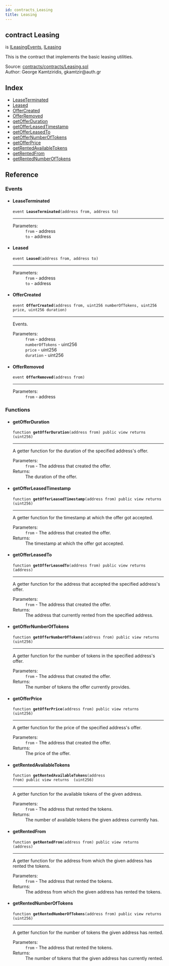 ```yaml
---
id: contracts_Leasing
title: Leasing
---
```


<div class="contract-doc"><div class="contract"><h2 class="contract-header"><span class="contract-kind">contract</span> Leasing</h2><p class="base-contracts"><span>is</span> <a href="interfaces_ILeasingEvents.html">ILeasingEvents</a><span>, </span><a href="interfaces_ILeasing.html">ILeasing</a></p><p class="description">This is the contract that implements the basic leasing utilities.</p><div class="source">Source: <a href="https://github.com/gkamtzir/Ethereum-ICO-Diploma-Thesis/blob/v1.0.0/contracts/contracts/Leasing.sol" target="_blank">contracts/contracts/Leasing.sol</a></div><div class="author">Author: George Kamtziridis, gkamtzir@auth.gr</div></div><div class="index"><h2>Index</h2><ul><li><a href="contracts_Leasing.html#LeaseTerminated">LeaseTerminated</a></li><li><a href="contracts_Leasing.html#Leased">Leased</a></li><li><a href="contracts_Leasing.html#OfferCreated">OfferCreated</a></li><li><a href="contracts_Leasing.html#OfferRemoved">OfferRemoved</a></li><li><a href="contracts_Leasing.html#getOfferDuration">getOfferDuration</a></li><li><a href="contracts_Leasing.html#getOfferLeasedTimestamp">getOfferLeasedTimestamp</a></li><li><a href="contracts_Leasing.html#getOfferLeasedTo">getOfferLeasedTo</a></li><li><a href="contracts_Leasing.html#getOfferNumberOfTokens">getOfferNumberOfTokens</a></li><li><a href="contracts_Leasing.html#getOfferPrice">getOfferPrice</a></li><li><a href="contracts_Leasing.html#getRentedAvailableTokens">getRentedAvailableTokens</a></li><li><a href="contracts_Leasing.html#getRentedFrom">getRentedFrom</a></li><li><a href="contracts_Leasing.html#getRentedNumberOfTokens">getRentedNumberOfTokens</a></li></ul></div><div class="reference"><h2>Reference</h2><div class="events"><h3>Events</h3><ul><li><div class="item event"><span id="LeaseTerminated" class="anchor-marker"></span><h4 class="name">LeaseTerminated</h4><div class="body"><code class="signature">event <strong>LeaseTerminated</strong><span>(address from, address to) </span></code><hr/><dl><dt><span class="label-parameters">Parameters:</span></dt><dd><div><code>from</code> - address</div><div><code>to</code> - address</div></dd></dl></div></div></li><li><div class="item event"><span id="Leased" class="anchor-marker"></span><h4 class="name">Leased</h4><div class="body"><code class="signature">event <strong>Leased</strong><span>(address from, address to) </span></code><hr/><dl><dt><span class="label-parameters">Parameters:</span></dt><dd><div><code>from</code> - address</div><div><code>to</code> - address</div></dd></dl></div></div></li><li><div class="item event"><span id="OfferCreated" class="anchor-marker"></span><h4 class="name">OfferCreated</h4><div class="body"><code class="signature">event <strong>OfferCreated</strong><span>(address from, uint256 numberOfTokens, uint256 price, uint256 duration) </span></code><hr/><div class="description"><p>Events.</p></div><dl><dt><span class="label-parameters">Parameters:</span></dt><dd><div><code>from</code> - address</div><div><code>numberOfTokens</code> - uint256</div><div><code>price</code> - uint256</div><div><code>duration</code> - uint256</div></dd></dl></div></div></li><li><div class="item event"><span id="OfferRemoved" class="anchor-marker"></span><h4 class="name">OfferRemoved</h4><div class="body"><code class="signature">event <strong>OfferRemoved</strong><span>(address from) </span></code><hr/><dl><dt><span class="label-parameters">Parameters:</span></dt><dd><div><code>from</code> - address</div></dd></dl></div></div></li></ul></div><div class="functions"><h3>Functions</h3><ul><li><div class="item function"><span id="getOfferDuration" class="anchor-marker"></span><h4 class="name">getOfferDuration</h4><div class="body"><code class="signature">function <strong>getOfferDuration</strong><span>(address from) </span><span>public </span><span>view </span><span>returns  (uint256) </span></code><hr/><div class="description"><p>A getter function for the duration of the specified address&#x27;s offer.</p></div><dl><dt><span class="label-parameters">Parameters:</span></dt><dd><div><code>from</code> - The address that created the offer.</div></dd><dt><span class="label-return">Returns:</span></dt><dd>The duration of the offer.</dd></dl></div></div></li><li><div class="item function"><span id="getOfferLeasedTimestamp" class="anchor-marker"></span><h4 class="name">getOfferLeasedTimestamp</h4><div class="body"><code class="signature">function <strong>getOfferLeasedTimestamp</strong><span>(address from) </span><span>public </span><span>view </span><span>returns  (uint256) </span></code><hr/><div class="description"><p>A getter function for the timestamp at which the offer got accepted.</p></div><dl><dt><span class="label-parameters">Parameters:</span></dt><dd><div><code>from</code> - The address that created the offer.</div></dd><dt><span class="label-return">Returns:</span></dt><dd>The timestamp at which the offer got accepted.</dd></dl></div></div></li><li><div class="item function"><span id="getOfferLeasedTo" class="anchor-marker"></span><h4 class="name">getOfferLeasedTo</h4><div class="body"><code class="signature">function <strong>getOfferLeasedTo</strong><span>(address from) </span><span>public </span><span>view </span><span>returns  (address) </span></code><hr/><div class="description"><p>A getter function for the address that accepted the specified address&#x27;s offer.</p></div><dl><dt><span class="label-parameters">Parameters:</span></dt><dd><div><code>from</code> - The address that created the offer.</div></dd><dt><span class="label-return">Returns:</span></dt><dd>The address that currently rented from the specified address.</dd></dl></div></div></li><li><div class="item function"><span id="getOfferNumberOfTokens" class="anchor-marker"></span><h4 class="name">getOfferNumberOfTokens</h4><div class="body"><code class="signature">function <strong>getOfferNumberOfTokens</strong><span>(address from) </span><span>public </span><span>view </span><span>returns  (uint256) </span></code><hr/><div class="description"><p>A getter function for the number of tokens in the specified address&#x27;s offer.</p></div><dl><dt><span class="label-parameters">Parameters:</span></dt><dd><div><code>from</code> - The address that created the offer.</div></dd><dt><span class="label-return">Returns:</span></dt><dd>The number of tokens the offer currently provides.</dd></dl></div></div></li><li><div class="item function"><span id="getOfferPrice" class="anchor-marker"></span><h4 class="name">getOfferPrice</h4><div class="body"><code class="signature">function <strong>getOfferPrice</strong><span>(address from) </span><span>public </span><span>view </span><span>returns  (uint256) </span></code><hr/><div class="description"><p>A getter function for the price of the specified address&#x27;s offer.</p></div><dl><dt><span class="label-parameters">Parameters:</span></dt><dd><div><code>from</code> - The address that created the offer.</div></dd><dt><span class="label-return">Returns:</span></dt><dd>The price of the offer.</dd></dl></div></div></li><li><div class="item function"><span id="getRentedAvailableTokens" class="anchor-marker"></span><h4 class="name">getRentedAvailableTokens</h4><div class="body"><code class="signature">function <strong>getRentedAvailableTokens</strong><span>(address from) </span><span>public </span><span>view </span><span>returns  (uint256) </span></code><hr/><div class="description"><p>A getter function for the available tokens of the given address.</p></div><dl><dt><span class="label-parameters">Parameters:</span></dt><dd><div><code>from</code> - The address that rented the tokens.</div></dd><dt><span class="label-return">Returns:</span></dt><dd>The number of available tokens the given address currently has.</dd></dl></div></div></li><li><div class="item function"><span id="getRentedFrom" class="anchor-marker"></span><h4 class="name">getRentedFrom</h4><div class="body"><code class="signature">function <strong>getRentedFrom</strong><span>(address from) </span><span>public </span><span>view </span><span>returns  (address) </span></code><hr/><div class="description"><p>A getter function for the address from which the given address has rented the tokens.</p></div><dl><dt><span class="label-parameters">Parameters:</span></dt><dd><div><code>from</code> - The address that rented the tokens.</div></dd><dt><span class="label-return">Returns:</span></dt><dd>The address from which the given address has rented the tokens.</dd></dl></div></div></li><li><div class="item function"><span id="getRentedNumberOfTokens" class="anchor-marker"></span><h4 class="name">getRentedNumberOfTokens</h4><div class="body"><code class="signature">function <strong>getRentedNumberOfTokens</strong><span>(address from) </span><span>public </span><span>view </span><span>returns  (uint256) </span></code><hr/><div class="description"><p>A getter function for the number of tokens the given address has rented.</p></div><dl><dt><span class="label-parameters">Parameters:</span></dt><dd><div><code>from</code> - The address that rented the tokens.</div></dd><dt><span class="label-return">Returns:</span></dt><dd>The number of tokens that the given address has currently rented.</dd></dl></div></div></li></ul></div></div></div>
